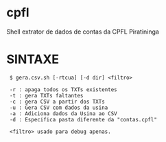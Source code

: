 # cpfl
Shell extrator de dados de contas da CPFL Piratininga

# SINTAXE

```
 $ gera.csv.sh [-rtcua] [-d dir] <filtro>

 -r : apaga todos os TXTs existentes
 -t : gera TXTs faltantes
 -c : gera CSV a partir dos TXTs
 -u : Gera CSV com dados da usina
 -a : Adiciona dados da Usina ao CSV
 -d : Especifica pasta diferente da "contas.cpfl"

 <filtro> usado para debug apenas.
```


